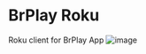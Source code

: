 # BrPlay Roku
Roku client for BrPlay App
![image](https://github.com/user-attachments/assets/30c5bea7-440d-430a-a3c6-d8d6ac67ca2a)
